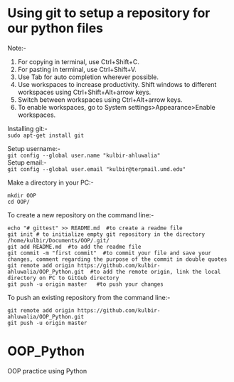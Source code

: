# Using git to setup a repository for our python files
Note:-
1. For copying in terminal, use Ctrl+Shift+C. 
2. For pasting in terminal, use Ctrl+Shift+V.
3. Use Tab for auto completion wherever possible.
4. Use workspaces to increase productivity. Shift windows to different workspaces using Ctrl+Shift+Alt+arrow keys.
5. Switch between workspaces using Ctrl+Alt+arrow keys.
6. To enable workspaces, go to System settings>Appearance>Enable workspaces.



Installing git:-   
```sudo apt-get install git```

Setup username:-    
```git config --global user.name "kulbir-ahluwalia"```  
Setup email:-  
```git config --global user.email "kulbir@terpmail.umd.edu"```  

Make a directory in your PC:-  
```cd Documents/  
mkdir OOP
cd OOP/  
```
To create a new repository on the command line:-
```
echo "# gittest" >> README.md  #to create a readme file  
git init # to initialize empty git repository in the directory /home/kulbir/Documents/OOP/.git/  
git add README.md  #to add the readme file  
git commit -m "first commit"  #to commit your file and save your changes, comment regarding the purpose of the commit in double quotes  
git remote add origin https://github.com/kulbir-ahluwalia/OOP_Python.git  #to add the remote origin, link the local directory on PC to GitGub directory
git push -u origin master   #to push your changes
``` 

To push an existing repository from the command line:-
```
git remote add origin https://github.com/kulbir-ahluwalia/OOP_Python.git  
git push -u origin master
```





# OOP_Python  
OOP practice using Python  
